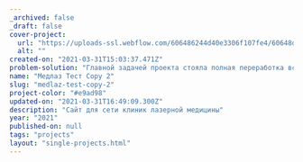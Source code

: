 ```yaml
---
_archived: false
_draft: false
cover-project:
  url: "https://uploads-ssl.webflow.com/606486244d40e3306f107fe4/60648d56e1df041351f18c8f_Group%20106.jpg"
  alt: ""
created-on: "2021-03-31T15:03:37.471Z"
problem-solution: "Главной задачей проекта стояла полная переработка всей логики и дизайна сайта сети салонов Лазерной медицины \"МЕДЛАЗ\". В сети салонов вы можете получить консультацию по интересующим вопросам и успешно решить волнующие вас проблемы. Сеть салонов «Медлаз» располагает обширным набором современного лазерного оборудования, что позволяет решать каждую конкретную задачу уверенно, быстро и эффективно!"
name: "Медлаз Тест Copy 2"
slug: "medlaz-test-copy-2"
project-color: "#e9ad98"
updated-on: "2021-03-31T16:49:09.300Z"
description: "Сайт для сети клиник лазерной медицины"
year: "2021"
published-on: null
tags: "projects"
layout: "single-projects.html"
---
```



